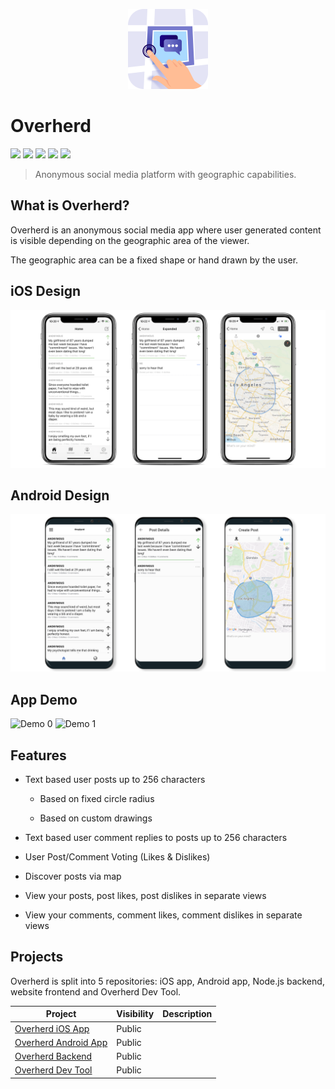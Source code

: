 <p align="center">
  <a href="https://github.com/Overherd/README">
    <img src="images/app_icon.png?raw=true" width="128"/>
  </a>
</p>

# Overherd

[![](https://img.shields.io/static/v1?label=iOS&message=13&color=ffac45)](README.md)
[![](https://img.shields.io/static/v1?label=Android&message=8.0&color=b07219)](README.md)
[![](https://img.shields.io/static/v1?label=Node.js&message=13.x&color=76ae63)](README.md)
[![](https://img.shields.io/static/v1?label=Python&message=3.7.x&color=3573a5)](README.md)
[![](https://img.shields.io/static/v1?label=License&message=AGPL%203.0&color=lightgrey)](LICENSE)

> Anonymous social media platform with geographic capabilities.

## What is Overherd?

Overherd is an anonymous social media app where user generated content is visible depending on the geographic area of the viewer.

The geographic area can be a fixed shape or hand drawn by the user.

## iOS Design
![iOS Light](images/banner_2.png) 

## Android Design
![Android Light](images/banner_3.png)

## App Demo
![Demo 0](demos/demo0.gif) 
![Demo 1](demos/demo1.gif) 

## Features

* Text based user posts up to 256 characters
  
  * Based on fixed circle radius
  
  * Based on custom drawings

* Text based user comment replies to posts up to 256 characters

* User Post/Comment Voting (Likes & Dislikes)

* Discover posts via map

* View your posts, post likes, post dislikes in separate views

* View your comments, comment likes, comment dislikes in separate views

## Projects

Overherd is split into 5 repositories: iOS app, Android app, Node.js backend, website frontend and Overherd Dev Tool.

| Project                                                              | Visibility | Description |
| -------------------------------------------------------------------- | ---------- | ----------- |
| [Overherd iOS App](https://github.com/Overherd/Overherd-ios)         | Public     |             |
| [Overherd Android App](https://github.com/Overherd/Overherd-android) | Public     |             |
| [Overherd Backend](https://github.com/Overherd/Overherd-backend)     | Public     |             |
| [Overherd Dev Tool](https://github.com/Overherd/Overherd-devtool)    | Public     |             |
